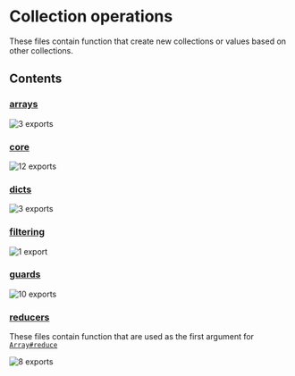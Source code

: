 # Collection operations

<!-- SUMMARY:START -->

These files contain function that create new collections or values based on other collections.

<!-- SUMMARY:END -->

## Contents

<!-- TOC:START -->
### [arrays](https://github.com/JanMalch/ts-experiments/blob/master/src/collections/operations/arrays.ts)



![3 exports](https://img.shields.io/badge/exports-3-blue)

### [core](https://github.com/JanMalch/ts-experiments/blob/master/src/collections/operations/core.ts)



![12 exports](https://img.shields.io/badge/exports-12-blue)

### [dicts](https://github.com/JanMalch/ts-experiments/blob/master/src/collections/operations/dicts.ts)



![3 exports](https://img.shields.io/badge/exports-3-blue)

### [filtering](https://github.com/JanMalch/ts-experiments/blob/master/src/collections/operations/filtering.ts)



![1 export](https://img.shields.io/badge/exports-1-blue)

### [guards](https://github.com/JanMalch/ts-experiments/blob/master/src/collections/operations/guards.ts)



![10 exports](https://img.shields.io/badge/exports-10-blue)

### [reducers](https://github.com/JanMalch/ts-experiments/tree/master/src/collections/operations/reducers/)

These files contain function that are used as the first argument for [`Array#reduce`](https://developer.mozilla.org/en-US/docs/Web/JavaScript/Reference/Global_Objects/Array/Reduce)

![8 exports](https://img.shields.io/badge/exports-8-blue)
<!-- TOC:END -->
